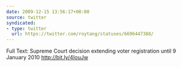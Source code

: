 ```yaml
---
date: 2009-12-15 13:56:17+00:00
source: twitter
syndicated:
- type: twitter
  url: https://twitter.com/roytang/statuses/6696447388/
---
```


Full Text: Supreme Court decision extending voter registration until 9 January 2010 http://bit.ly/4IouJw
